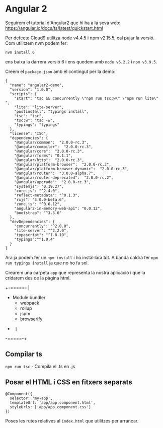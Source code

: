 # Angular 2

Seguirem el tutorial d'Angular2 que hi ha a la seva web:
    https://angular.io/docs/ts/latest/quickstart.html

Per defecte Cloud9 utilitza node v4.4.5 i npm v2.15.5, cal pujar la versió.
Com utilitzem nvm podem fer:

```
nvm install 6
```

ens baixa la darrera versió 6 i ens quedem amb `node v6.2.2` i `npm v3.9.5`.

Creem el `package.json` amb el contingut per la demo:

```
{
  "name": "angular2-demo",
  "version": "1.0.0",
  "scripts": {
    "start": "tsc && concurrently \"npm run tsc:w\" \"npm run lite\" ",
    "lite": "lite-server",
    "postinstall": "typings install",
    "tsc": "tsc",
    "tsc:w": "tsc -w",
    "typings": "typings"
  },
  "license": "ISC",
  "dependencies": {
    "@angular/common":  "2.0.0-rc.3",
    "@angular/compiler":  "2.0.0-rc.3",
    "@angular/core":  "2.0.0-rc.3",
    "@angular/forms": "0.1.1",
    "@angular/http":  "2.0.0-rc.3",
    "@angular/platform-browser":  "2.0.0-rc.3",
    "@angular/platform-browser-dynamic":  "2.0.0-rc.3",
    "@angular/router":  "3.0.0-alpha.7",
    "@angular/router-deprecated":  "2.0.0-rc.2",
    "@angular/upgrade":  "2.0.0-rc.3",
    "systemjs": "0.19.27",
    "core-js": "^2.4.0",
    "reflect-metadata": "^0.1.3",
    "rxjs": "5.0.0-beta.6",
    "zone.js": "^0.6.12",
    "angular2-in-memory-web-api": "0.0.12",
    "bootstrap": "^3.3.6"
  },
  "devDependencies": {
    "concurrently": "^2.0.0",
    "lite-server": "^2.2.0",
    "typescript": "^1.8.10",
    "typings":"^1.0.4"
  }
}
```

Ara ja podem fer un `npm install` i ho instal·larà tot.
A banda caldrà fer `npm run typings install` ja que no ho fa sol.

Crearem una carpeta `app` que representa la nostra aplicació i que la cridarem
des de la pàgina html.

+-=====-
|
- Module bundler
  - webpack
  - rollup
  - jspm
  - browserify
- 
       |
-=====-+

## Compilar ts
`npm run tsc` - Compila el .ts en .js

## Posar el HTML i CSS en fitxers separats
```
@Component({
  selector: 'my-app',
  templateUrl: 'app/app.component.html',
  styleUrls: ['app/app.component.css']
})
```

Poses les rutes relatives al `index.html` que utilitzes per arrancar.